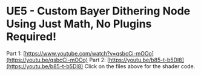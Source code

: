 # UE5 - Custom Bayer Dithering Node Using Just Math, No Plugins Required!
Part 1:
[https://www.youtube.com/watch?v=qsbcCi-mOOo](https://youtu.be/qsbcCi-mOOo)
Part 2:
[https://youtu.be/b85-t-b5DI8](https://youtu.be/b85-t-b5DI8)
Click on the files above for the shader code.
